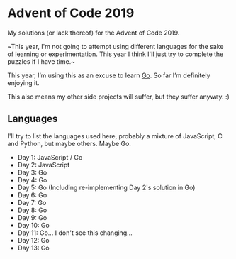# Advent of Code 2019

My solutions (or lack thereof) for the Advent of Code 2019.

~This year, I'm not going to attempt using different languages for the sake of learning or experimentation. This year I think I'll just try to complete the puzzles if I have time.~

This year, I’m using this as an excuse to learn [Go](https://golang.org). So far I’m definitely enjoying it. 

This also means my other side projects will suffer, but they suffer anyway. :)

## Languages

I'll try to list the languages used here, probably a mixture of JavaScript, C and Python, but maybe others. Maybe Go.

* Day 1: JavaScript / Go
* Day 2: JavaScript
* Day 3: Go
* Day 4: Go
* Day 5: Go (Including re-implementing Day 2's solution in Go)
* Day 6: Go
* Day 7: Go
* Day 8: Go
* Day 9: Go
* Day 10: Go
* Day 11: Go... I don't see this changing...
* Day 12: Go
* Day 13: Go
